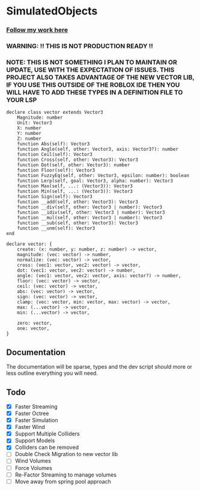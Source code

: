 # SimulatedObjects

### [Follow my work here](https://discord.gg/5h4XtFXT4g)

### WARNING: !! THIS IS NOT PRODUCTION READY !!

### NOTE: THIS IS NOT SOMETHING I PLAN TO MAINTAIN OR UPDATE, USE WITH THE EXPECTATION OF ISSUES. THIS PROJECT ALSO TAKES ADVANTAGE OF THE NEW VECTOR LIB, IF YOU USE THIS OUTSIDE OF THE ROBLOX IDE THEN YOU WILL HAVE TO ADD THESE TYPES IN A DEFINITION FILE TO YOUR LSP

```luau
declare class vector extends Vector3
    Magnitude: number
    Unit: Vector3
    X: number
    Y: number
    Z: number
    function Abs(self): Vector3
    function Angle(self, other: Vector3, axis: Vector3?): number
    function Ceil(self): Vector3
    function Cross(self, other: Vector3): Vector3
    function Dot(self, other: Vector3): number
    function Floor(self): Vector3
    function FuzzyEq(self, other: Vector3, epsilon: number): boolean
    function Lerp(self, goal: Vector3, alpha: number): Vector3
    function Max(self, ...: (Vector3)): Vector3
    function Min(self, ...: (Vector3)): Vector3
    function Sign(self): Vector3
    function __add(self, other: Vector3): Vector3
    function __div(self, other: Vector3 | number): Vector3
    function __idiv(self, other: Vector3 | number): Vector3
    function __mul(self, other: Vector3 | number): Vector3
    function __sub(self, other: Vector3): Vector3
    function __unm(self): Vector3
end

declare vector: {
    create: (x: number, y: number, z: number) -> vector,
    magnitude: (vec: vector) -> number,
    normalize: (vec: vector) -> vector,
    cross: (vec1: vector, vec2: vector) -> vector,
    dot: (vec1: vector, vec2: vector) -> number,
    angle: (vec1: vector, vec2: vector, axis: vector?) -> number,
    floor: (vec: vector) -> vector,
    ceil: (vec: vector) -> vector,
    abs: (vec: vector) -> vector,
    sign: (vec: vector) -> vector,
    clamp: (vec: vector, min: vector, max: vector) -> vector,
    max: (...vector) -> vector,
    min: (...vector) -> vector,

    zero: vector,
    one: vector,
}
```
## Documentation
The documentation will be sparse, types and the dev script should more or less outline everything you will need.

## Todo
- [x] Faster Streaming
- [x] Faster Octree
- [x] Faster Simulation
- [x] Faster Wind
- [x] Support Multiple Colliders
- [x] Support Models
- [x] Colliders can be removed
- [ ] Double Check Migration to new vector lib
- [ ] Wind Volumes
- [ ] Force Volumes
- [ ] Re-Factor Streaming to manage volumes
- [ ] Move away from spring pool approach
